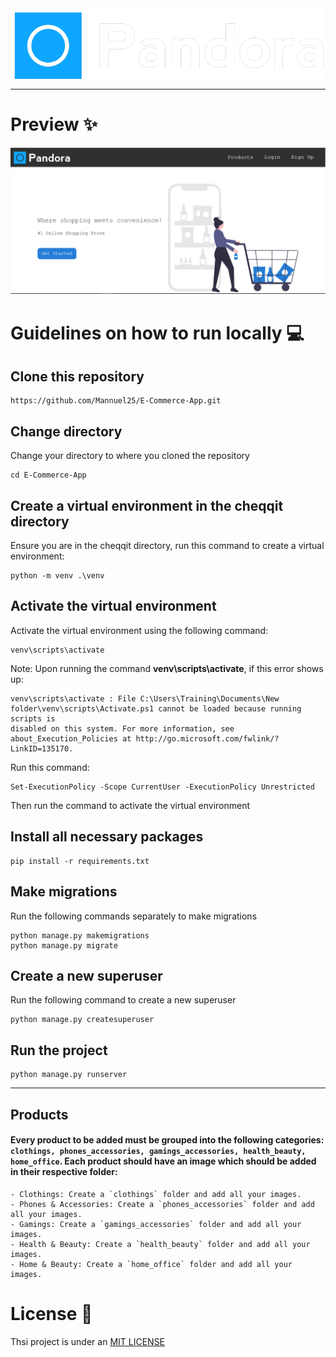 <div align="center">
<img src="static/images/logo.png" alt="Picture" style="display: block; margin: 0 auto"/>
</div>

<hr>

<div align="center">
<p style="font-size:15px;"Pandora is your go-to online shopping store.</p>
</div>

# Preview ✨

![Image](preview.png)

# Guidelines on how to run locally 💻

## Clone this repository

```
https://github.com/Mannuel25/E-Commerce-App.git
```

## Change directory
Change your directory to where you cloned the repository

```
cd E-Commerce-App
```

## Create a virtual environment in the cheqqit directory
Ensure you are in the cheqqit directory, run this command to create a virtual environment:
```
python -m venv .\venv
```
## Activate the virtual environment
Activate the virtual environment using the following command: 
```
venv\scripts\activate
```
Note: Upon running the command **venv\scripts\activate**, if this error shows up:
```
venv\scripts\activate : File C:\Users\Training\Documents\New folder\venv\scripts\Activate.ps1 cannot be loaded because running scripts is 
disabled on this system. For more information, see about_Execution_Policies at http://go.microsoft.com/fwlink/?LinkID=135170.
```
Run this command: 
``` 
Set-ExecutionPolicy -Scope CurrentUser -ExecutionPolicy Unrestricted 
```
Then run the command to activate the virtual environment
## Install all necessary packages 

```
pip install -r requirements.txt
```

## Make migrations
Run the following commands separately to make migrations
```
python manage.py makemigrations
python manage.py migrate
```
## Create a new superuser
Run the following command to create a new superuser
```
python manage.py createsuperuser
```

## Run the project

```
python manage.py runserver
```
<hr>

## Products
#### Every product to be added must be grouped into the following categories: `clothings, phones_accessories, gamings_accessories, health_beauty, home_office`. Each product should have an image which should be added in their respective folder:
    - Clothings: Create a `clothings` folder and add all your images.
    - Phones & Accessories: Create a `phones_accessories` folder and add all your images.
    - Gamings: Create a `gamings_accessories` folder and add all your images.
    - Health & Beauty: Create a `health_beauty` folder and add all your images.
    - Home & Beauty: Create a `home_office` folder and add all your images.


# License 🔐
Thsi project is under an [MIT LICENSE](LICENSE)
